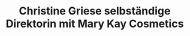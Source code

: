 ---
title: "Christine Griese selbständige Direktorin mit Mary Kay Cosmetics"
url: /euskirchen/christine-griese-selbstaendige-direktorin-mit-mary-kay-cosmetics/
shop: Kosmetik
---